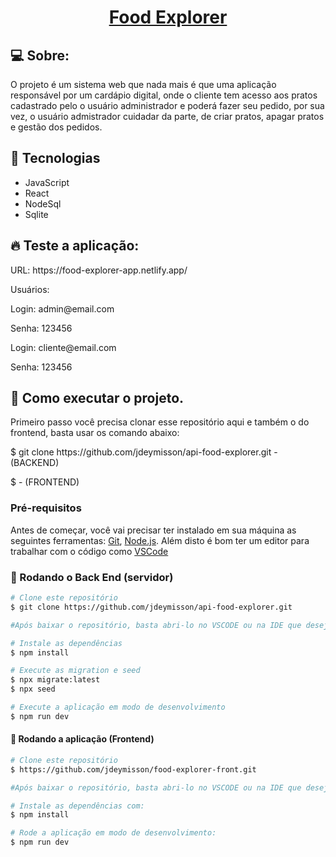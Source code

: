 <h1 align="center">
    <a href="#"> Food Explorer </a>
</h1>

## 💻 Sobre:
O projeto é um sistema web que nada mais é que uma aplicação responsável por um cardápio digital, onde o cliente tem acesso aos pratos cadastrado pelo o usuário administrador e poderá fazer seu pedido, por sua vez, o usuário admistrador cuidadar da parte,
de criar pratos, apagar pratos e gestão dos pedidos.

## 🔨 Tecnologias
* JavaScript
* React
* NodeSql
* Sqlite

## 🔥 Teste a aplicação:
<p>URL: https://food-explorer-app.netlify.app/</p>
<p>Usuários:</p>
<p>Login: admin@email.com</p>
<p>Senha: 123456</p>
<p>Login: cliente@email.com</p>
<p>Senha: 123456</p>

## 🚀 Como executar o projeto.
<p>Primeiro passo você precisa clonar esse repositório aqui e também o do frontend, basta usar os comando abaixo:</p>
<p>$ git clone https://github.com/jdeymisson/api-food-explorer.git - (BACKEND)</p>
<p>$  - (FRONTEND)</p>

### Pré-requisitos

Antes de começar, você vai precisar ter instalado em sua máquina as seguintes ferramentas:
[Git](https://git-scm.com), [Node.js](https://nodejs.org/en/). 
Além disto é bom ter um editor para trabalhar com o código como [VSCode](https://code.visualstudio.com/)

### 🎲 Rodando o Back End (servidor)

```bash
# Clone este repositório
$ git clone https://github.com/jdeymisson/api-food-explorer.git

#Após baixar o repositório, basta abri-lo no VSCODE ou na IDE que deseja e instalar as dependencias

# Instale as dependências
$ npm install

# Execute as migration e seed
$ npx migrate:latest
$ npx seed

# Execute a aplicação em modo de desenvolvimento
$ npm run dev
```


#### 🎲 Rodando a aplicação (Frontend)

```bash
# Clone este repositório
$ https://github.com/jdeymisson/food-explorer-front.git

#Após baixar o repositório, basta abri-lo no VSCODE ou na IDE que deseja e instalar as dependencias

# Instale as dependências com:
$ npm install

# Rode a aplicação em modo de desenvolvimento:
$ npm run dev
```
